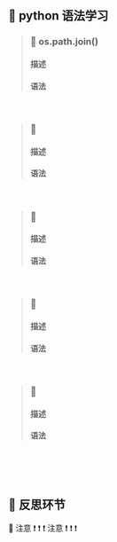 ## 🍉 python 语法学习
>### 🍇 os.path.join()
>#### 描述
>#### 语法
 
<br>
 
>### 🍈 
>#### 描述
>#### 语法
 
<br>
 
>### 🍊 
>#### 描述
>#### 语法
 
<br>
 
>### 🍍 
>#### 描述
>#### 语法
 
<br>
 
>### 🍒 
>#### 描述
>#### 语法
 
<br>
<br>
<br>
 
## 🌊 反思环节
🚨 注意 ❗️ ❗️ ❗️  注意 ❗️ ❗️ ❗️
 
<br>
<br>
<br>
 